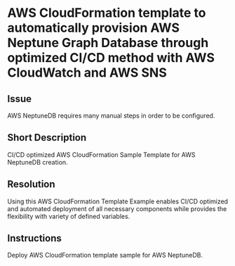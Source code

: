 # AWS CloudFormation template to automatically provision AWS Neptune Graph Database through optimized CI/CD method with AWS CloudWatch and AWS SNS

## Issue
AWS NeptuneDB requires many manual steps in order to be configured.

## Short Description
CI/CD optimized AWS CloudFormation Sample Template for AWS NeptuneDB creation.

## Resolution
Using this AWS CloudFormation Template Example enables CI/CD optimized and automated deployment of all necessary components while provides the flexibility with variety of defined variables.  

## Instructions

Deploy AWS CloudFormation template sample for AWS NeptuneDB.
